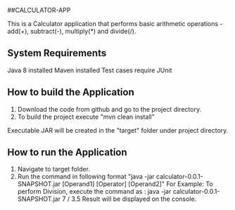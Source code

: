 
##CALCULATOR-APP

This is a Calculator application that performs basic arithmetic operations - add(+), subtract(-), multiply(*) and divide(/).

System Requirements
--------------------

Java 8 installed
Maven installed
Test cases require JUnit

How to build the Application
---------------------------

1. Download the code from github and go to the project directory.
2. To build the project execute 
            "mvn clean install"

Executable JAR will be created in the "target" folder under project directory.

How to run the Application
---------------------------

1. Navigate to target folder.
2. Run the command in following format "java -jar calculator-0.0.1-SNAPSHOT.jar [Operand1] [Operator] [Operand2]" For Example: To perform Division, execute the command as : 
    java -jar calculator-0.0.1-SNAPSHOT.jar 7 / 3.5 Result will be displayed on the console.
